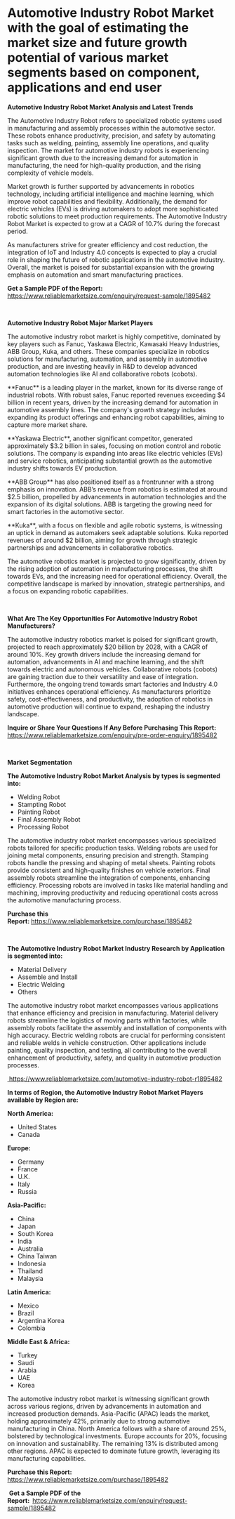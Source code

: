 <p><h1>Automotive Industry Robot Market with the goal of estimating the market size and future growth potential of various market segments based on component, applications and end user</h1></p><p><strong>Automotive Industry Robot Market Analysis and Latest Trends</strong></p>
<p><p>The Automotive Industry Robot refers to specialized robotic systems used in manufacturing and assembly processes within the automotive sector. These robots enhance productivity, precision, and safety by automating tasks such as welding, painting, assembly line operations, and quality inspection. The market for automotive industry robots is experiencing significant growth due to the increasing demand for automation in manufacturing, the need for high-quality production, and the rising complexity of vehicle models.</p><p>Market growth is further supported by advancements in robotics technology, including artificial intelligence and machine learning, which improve robot capabilities and flexibility. Additionally, the demand for electric vehicles (EVs) is driving automakers to adopt more sophisticated robotic solutions to meet production requirements. The Automotive Industry Robot Market is expected to grow at a CAGR of 10.7% during the forecast period. </p><p>As manufacturers strive for greater efficiency and cost reduction, the integration of IoT and Industry 4.0 concepts is expected to play a crucial role in shaping the future of robotic applications in the automotive industry. Overall, the market is poised for substantial expansion with the growing emphasis on automation and smart manufacturing practices.</p></p>
<p><strong>Get a Sample PDF of the Report:&nbsp;</strong> <a href="https://www.reliablemarketsize.com/enquiry/request-sample/1895482?utm_campaign=1898&utm_medium=2&utm_source=Github&utm_content=ia&utm_term=12042025&utm_id=automotive-industry-robot">https://www.reliablemarketsize.com/enquiry/request-sample/1895482</a></p>
<p>&nbsp;</p>
<p><strong>Automotive Industry Robot Major Market Players</strong></p>
<p><p>The automotive industry robot market is highly competitive, dominated by key players such as Fanuc, Yaskawa Electric, Kawasaki Heavy Industries, ABB Group, Kuka, and others. These companies specialize in robotics solutions for manufacturing, automation, and assembly in automotive production, and are investing heavily in R&D to develop advanced automation technologies like AI and collaborative robots (cobots).</p><p>**Fanuc** is a leading player in the market, known for its diverse range of industrial robots. With robust sales, Fanuc reported revenues exceeding $4 billion in recent years, driven by the increasing demand for automation in automotive assembly lines. The company's growth strategy includes expanding its product offerings and enhancing robot capabilities, aiming to capture more market share.</p><p>**Yaskawa Electric**, another significant competitor, generated approximately $3.2 billion in sales, focusing on motion control and robotic solutions. The company is expanding into areas like electric vehicles (EVs) and service robotics, anticipating substantial growth as the automotive industry shifts towards EV production.</p><p>**ABB Group** has also positioned itself as a frontrunner with a strong emphasis on innovation. ABB’s revenue from robotics is estimated at around $2.5 billion, propelled by advancements in automation technologies and the expansion of its digital solutions. ABB is targeting the growing need for smart factories in the automotive sector.</p><p>**Kuka**, with a focus on flexible and agile robotic systems, is witnessing an uptick in demand as automakers seek adaptable solutions. Kuka reported revenues of around $2 billion, aiming for growth through strategic partnerships and advancements in collaborative robotics.</p><p>The automotive robotics market is projected to grow significantly, driven by the rising adoption of automation in manufacturing processes, the shift towards EVs, and the increasing need for operational efficiency. Overall, the competitive landscape is marked by innovation, strategic partnerships, and a focus on expanding robotic capabilities.</p></p>
<p>&nbsp;</p>
<p><strong>What Are The Key Opportunities For Automotive Industry Robot Manufacturers?</strong></p>
<p><p>The automotive industry robotics market is poised for significant growth, projected to reach approximately $20 billion by 2028, with a CAGR of around 10%. Key growth drivers include the increasing demand for automation, advancements in AI and machine learning, and the shift towards electric and autonomous vehicles. Collaborative robots (cobots) are gaining traction due to their versatility and ease of integration. Furthermore, the ongoing trend towards smart factories and Industry 4.0 initiatives enhances operational efficiency. As manufacturers prioritize safety, cost-effectiveness, and productivity, the adoption of robotics in automotive production will continue to expand, reshaping the industry landscape.</p></p>
<p><strong>Inquire or Share Your Questions If Any Before Purchasing This Report:</strong> <a href="https://www.reliablemarketsize.com/enquiry/pre-order-enquiry/1895482?utm_campaign=1898&utm_medium=2&utm_source=Github&utm_content=ia&utm_term=12042025&utm_id=automotive-industry-robot">https://www.reliablemarketsize.com/enquiry/pre-order-enquiry/1895482</a></p>
<p>&nbsp;</p>
<p><strong>Market Segmentation</strong></p>
<p><strong>The Automotive Industry Robot Market Analysis by types is segmented into:</strong></p>
<p><ul><li>Welding Robot</li><li>Stampting Robot</li><li>Painting Robot</li><li>Final Assembly Robot</li><li>Processing Robot</li></ul></p>
<p><p>The automotive industry robot market encompasses various specialized robots tailored for specific production tasks. Welding robots are used for joining metal components, ensuring precision and strength. Stamping robots handle the pressing and shaping of metal sheets. Painting robots provide consistent and high-quality finishes on vehicle exteriors. Final assembly robots streamline the integration of components, enhancing efficiency. Processing robots are involved in tasks like material handling and machining, improving productivity and reducing operational costs across the automotive manufacturing process.</p></p>
<p><strong>Purchase this Report:&nbsp;</strong><a href="https://www.reliablemarketsize.com/purchase/1895482?utm_campaign=1898&utm_medium=2&utm_source=Github&utm_content=ia&utm_term=12042025&utm_id=automotive-industry-robot">https://www.reliablemarketsize.com/purchase/1895482</a></p>
<p>&nbsp;</p>
<p><strong>The Automotive Industry Robot Market Industry Research by Application is segmented into:</strong></p>
<p><ul><li>Material Delivery</li><li>Assemble and Install</li><li>Electric Welding</li><li>Others</li></ul></p>
<p><p>The automotive industry robot market encompasses various applications that enhance efficiency and precision in manufacturing. Material delivery robots streamline the logistics of moving parts within factories, while assembly robots facilitate the assembly and installation of components with high accuracy. Electric welding robots are crucial for performing consistent and reliable welds in vehicle construction. Other applications include painting, quality inspection, and testing, all contributing to the overall enhancement of productivity, safety, and quality in automotive production processes.</p></p>
<p><a href="https://www.reliablemarketsize.com/automotive-industry-robot-r1895482?utm_campaign=1898&utm_medium=2&utm_source=Github&utm_content=ia&utm_term=12042025&utm_id=automotive-industry-robot">&nbsp;https://www.reliablemarketsize.com/automotive-industry-robot-r1895482</a></p>
<p><strong>In terms of Region, the Automotive Industry Robot Market Players available by Region are:</strong></p>
<p>
    <p> <strong> North America: </strong>
        <ul>
            <li>United States</li>
            <li>Canada</li>
        </ul>
        </p> 
    <p> <strong> Europe: </strong>
        <ul>
            <li>Germany</li>
            <li>France</li>
            <li>U.K.</li>
            <li>Italy</li>
            <li>Russia</li>
        </ul>
        </p> 
    <p> <strong> Asia-Pacific: </strong>
        <ul>
            <li>China</li>
            <li>Japan</li>
            <li>South Korea</li>
            <li>India</li>
            <li>Australia</li>
            <li>China Taiwan</li>
            <li>Indonesia</li>
            <li>Thailand</li>
            <li>Malaysia</li>
        </ul>
        </p> 
    <p> <strong> Latin America: </strong>
        <ul>
            <li>Mexico</li>
            <li>Brazil</li>
            <li>Argentina Korea</li>
            <li>Colombia</li>
        </ul>
        </p> 
    <p> <strong> Middle East & Africa: </strong>
        <ul>
            <li>Turkey</li>
            <li>Saudi</li>
            <li>Arabia</li>
            <li>UAE</li>
            <li>Korea</li>
        </ul>
    </p>
    </p>
<p><p>The automotive industry robot market is witnessing significant growth across various regions, driven by advancements in automation and increased production demands. Asia-Pacific (APAC) leads the market, holding approximately 42%, primarily due to strong automotive manufacturing in China. North America follows with a share of around 25%, bolstered by technological investments. Europe accounts for 20%, focusing on innovation and sustainability. The remaining 13% is distributed among other regions. APAC is expected to dominate future growth, leveraging its manufacturing capabilities.</p></p>
<p><strong>Purchase this Report: </strong><a href="https://www.reliablemarketsize.com/purchase/1895482?utm_campaign=1898&utm_medium=2&utm_source=Github&utm_content=ia&utm_term=12042025&utm_id=automotive-industry-robot">https://www.reliablemarketsize.com/purchase/1895482</a></p>
<p>&nbsp;<strong>Get a Sample PDF of the Report:&nbsp;&nbsp;</strong><a href="https://www.reliablemarketsize.com/enquiry/request-sample/1895482?utm_campaign=1898&utm_medium=2&utm_source=Github&utm_content=ia&utm_term=12042025&utm_id=automotive-industry-robot">https://www.reliablemarketsize.com/enquiry/request-sample/1895482</a></p>
<p><strong></strong></p>
<p><p></p><p></p><p></p></p>